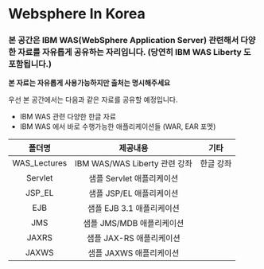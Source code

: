 # Websphere In  Korea

### 본 공간은 IBM WAS(WebSphere Application Server) 관련해서 다양한 자료를 자유롭게 공유하는 자리입니다. (당연히 IBM WAS Liberty 도 포함됩니다.)


**본 자료는 자유롭게 사용가능하지만 출처는 명시해주세요**


우선 본 공간에서는 다음과 같은 자료를 공유할 예정입니다.

* IBM WAS 관련 다양한 한글 자료
* IBM WAS 에서 바로 수행가능한 애플리케이션들 (WAR, EAR 포멧)


|폴더명|제공내용|기타|
|:---:|:---:|:---:|
|WAS_Lectures|IBM WAS/WAS Liberty 관련 강좌|한글 강좌|
|Servlet|샘플 Servlet 애플리케이션||
|JSP_EL|샘플 JSP/EL 애플리케이션||
|EJB|샘플 EJB 3.1 애플리케이션||
|JMS|샘플 JMS/MDB 애플리케이션||
|JAXRS|샘플 JAX-RS 애플리케이션||
|JAXWS|샘플 JAXWS 애플리케이션||


